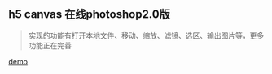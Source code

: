 h5 canvas 在线photoshop2.0版
-
>实现的功能有打开本地文件、移动、缩放、滤镜、选区、输出图片等，更多功能正在完善

[demo](http://princekin.tjxuechuang.com/projects/photoshop2.0)